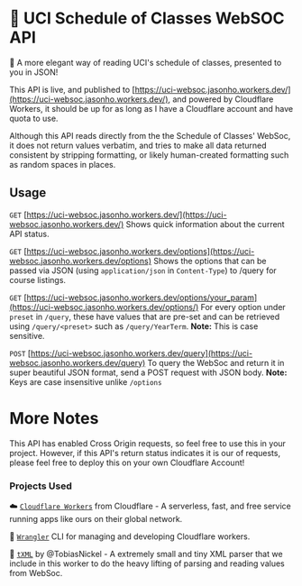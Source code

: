 # 📙 UCI Schedule of Classes WebSOC API

🎉 A more elegant way of reading UCI's schedule of classes, presented to you in JSON!

This API is live, and published to [https://uci-websoc.jasonho.workers.dev/](https://uci-websoc.jasonho.workers.dev/), and powered by Cloudflare Workers, it should be up for as long as I have a Cloudflare account and have quota to use.

Although this API reads directly from the the Schedule of Classes' WebSoc, it does not return values verbatim, and tries to make all data returned consistent by stripping formatting, or likely human-created formatting such as random spaces in places.

## Usage

`GET` [https://uci-websoc.jasonho.workers.dev/](https://uci-websoc.jasonho.workers.dev/)
Shows quick information about the current API status.

`GET` [https://uci-websoc.jasonho.workers.dev/options](https://uci-websoc.jasonho.workers.dev/options)
Shows the options that can be passed via JSON (using `application/json` in `Content-Type`) to /query for course listings.

`GET` [https://uci-websoc.jasonho.workers.dev/options/your_param](https://uci-websoc.jasonho.workers.dev/options/)
For every option under `preset` in `/query`, these have values that are pre-set and can be retrieved using `/query/<preset>` such as `/query/YearTerm`.
**Note:** This is case sensitive.

`POST` [https://uci-websoc.jasonho.workers.dev/query](https://uci-websoc.jasonho.workers.dev/query)
To query the WebSoc and return it in super beautiful JSON format, send a POST request with JSON body.
**Note:** Keys are case insensitive unlike `/options`


# More Notes

This API has enabled Cross Origin requests, so feel free to use this in your project. However, if this API's return status indicates it is our of requests, please feel free to deploy this on your own Cloudflare Account!

### Projects Used
☁️ [`Cloudflare Workers`](https://workers.cloudflare.com/) from Cloudflare - A serverless, fast, and free service running apps like ours on their global network.

🤠 [`Wrangler`](https://github.com/cloudflare/wrangler) CLI for managing and developing Cloudflare workers.

📄 [`tXML`](https://github.com/TobiasNickel/tXml) by @TobiasNickel - A extremely small and tiny XML parser that we include in this worker to do the heavy lifting of parsing and reading values from WebSoc.
